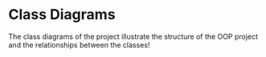 # Class Diagrams
The class diagrams of the project illustrate the structure of the OOP project and the relationships between the classes!
